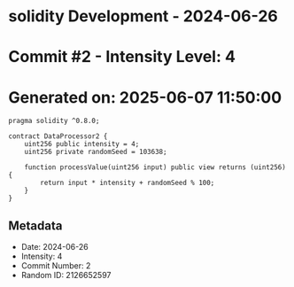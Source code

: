 ﻿# solidity Development - 2024-06-26
# Commit #2 - Intensity Level: 4
# Generated on: 2025-06-07 11:50:00
```solidity
pragma solidity ^0.8.0;

contract DataProcessor2 {
    uint256 public intensity = 4;
    uint256 private randomSeed = 103638;

    function processValue(uint256 input) public view returns (uint256) {
        return input * intensity + randomSeed % 100;
    }
}
```
## Metadata
- Date: 2024-06-26
- Intensity: 4
- Commit Number: 2
- Random ID: 2126652597
